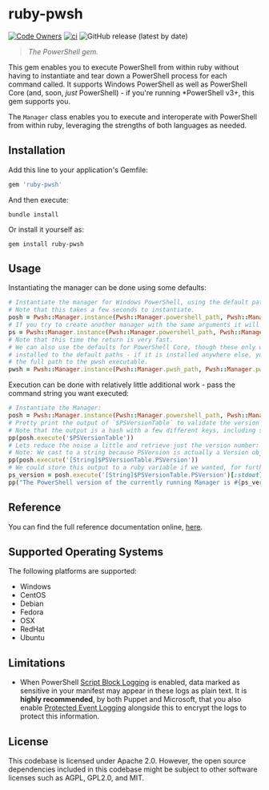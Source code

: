 # ruby-pwsh

[![Code Owners](https://img.shields.io/badge/owners-DevX--team-blue)](https://github.com/puppetlabs/ruby-pwsh/blob/main/CODEOWNERS)
[![ci](https://github.com/puppetlabs/ruby-pwsh/actions/workflows/ci.yml/badge.svg)](https://github.com/puppetlabs/ruby-pwsh/actions/workflows/ci.yml)
![GitHub release (latest by date)](https://img.shields.io/github/v/release/puppetlabs/ruby-pwsh)

> _The PowerShell gem._

This gem enables you to execute PowerShell from within ruby without having to instantiate and tear down a PowerShell process for each command called.
It supports Windows PowerShell as well as PowerShell Core (and, soon, _just_ PowerShell) - if you're running *PowerShell v3+, this gem supports you.

The `Manager` class enables you to execute and interoperate with PowerShell from within ruby, leveraging the strengths of both languages as needed.

## Installation

Add this line to your application's Gemfile:

```ruby
gem 'ruby-pwsh'
```

And then execute:

```shell
bundle install
```

Or install it yourself as:

```shell
gem install ruby-pwsh
```

## Usage

Instantiating the manager can be done using some defaults:

```ruby
# Instantiate the manager for Windows PowerShell, using the default path and arguments
# Note that this takes a few seconds to instantiate.
posh = Pwsh::Manager.instance(Pwsh::Manager.powershell_path, Pwsh::Manager.powershell_args)
# If you try to create another manager with the same arguments it will reuse the existing one.
ps = Pwsh::Manager.instance(Pwsh::Manager.powershell_path, Pwsh::Manager.powershell_args)
# Note that this time the return is very fast.
# We can also use the defaults for PowerShell Core, though these only work if PowerShell is
# installed to the default paths - if it is installed anywhere else, you'll need to specify
# the full path to the pwsh executable.
pwsh = Pwsh::Manager.instance(Pwsh::Manager.pwsh_path, Pwsh::Manager.pwsh_args)
```

Execution can be done with relatively little additional work - pass the command string you want executed:

```ruby
# Instantiate the Manager:
posh = Pwsh::Manager.instance(Pwsh::Manager.powershell_path, Pwsh::Manager.powershell_args)
# Pretty print the output of `$PSVersionTable` to validate the version of PowerShell running
# Note that the output is a hash with a few different keys, including stdout.
pp(posh.execute('$PSVersionTable'))
# Lets reduce the noise a little and retrieve just the version number:
# Note: We cast to a string because PSVersion is actually a Version object.
pp(posh.execute('[String]$PSVersionTable.PSVersion'))
# We could store this output to a ruby variable if we wanted, for further use:
ps_version = posh.execute('[String]$PSVersionTable.PSVersion')[:stdout].strip
pp("The PowerShell version of the currently running Manager is #{ps_version}")
```

## Reference

You can find the full reference documentation online, [here](https://rubydoc.info/gems/ruby-pwsh).

<!-- ## Development

After checking out the repo, run `bin/setup` to install dependencies. Then, run `rake spec` to run the tests. You can also run `bin/console` for an interactive prompt that will allow you to experiment.

To install this gem onto your local machine, run `bundle exec rake install`. To release a new version, update the version number in `version.rb`, and then run `bundle exec rake release`, which will create a git tag for the version, push git commits and tags, and push the `.gem` file to [rubygems.org](https://rubygems.org). -->

## Supported Operating Systems

The following platforms are supported:

- Windows
- CentOS
- Debian
- Fedora
- OSX
- RedHat
- Ubuntu

## Limitations

- When PowerShell [Script Block Logging](https://learn.microsoft.com/en-us/powershell/module/microsoft.powershell.core/about/about_logging_windows?view=powershell-7.4#enabling-script-block-logging) is enabled, data marked as sensitive in your manifest may appear in these logs as plain text. It is **highly recommended**, by both Puppet and Microsoft, that you also enable [Protected Event Logging](https://learn.microsoft.com/en-us/powershell/module/microsoft.powershell.core/about/about_logging_windows?view=powershell-7.4#protected-event-logging) alongside this to encrypt the logs to protect this information.

## License

This codebase is licensed under Apache 2.0. However, the open source dependencies included in this codebase might be subject to other software licenses such as AGPL, GPL2.0, and MIT.
